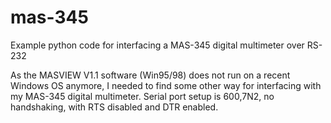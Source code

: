 # mas-345
Example python code for interfacing a MAS-345 digital multimeter over RS-232

As the MASVIEW V1.1 software (Win95/98) does not run on a recent Windows OS anymore, I needed to find some other way for interfacing with my MAS-345 digital multimeter. Serial port setup is 600,7N2, no handshaking, with RTS disabled and DTR enabled.
